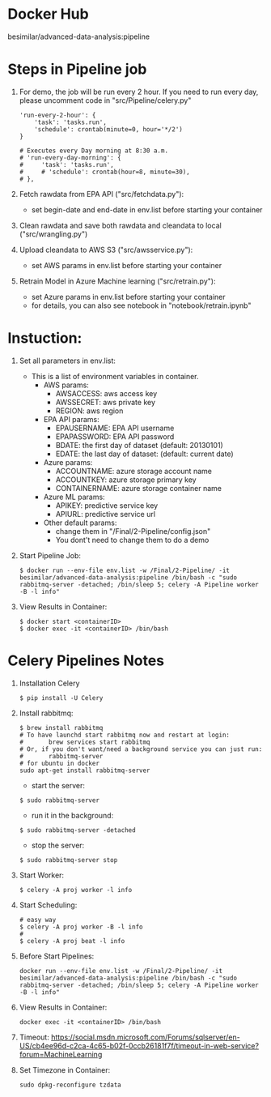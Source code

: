 # Docker Hub
besimilar/advanced-data-analysis:pipeline

# Steps in Pipeline job
1. For demo, the job will be run every 2 hour. If you need to run every day, please uncomment code in "src/Pipeline/celery.py" 
	```
	'run-every-2-hour': {
        'task': 'tasks.run',
        'schedule': crontab(minute=0, hour='*/2')
    }

	# Executes every Day morning at 8:30 a.m.
    # 'run-every-day-morning': {
    #     'task': 'tasks.run',
    #     # 'schedule': crontab(hour=8, minute=30),
    # },
	```

2. Fetch rawdata from EPA API ("src/fetchdata.py"):
	* set begin-date and end-date in env.list before starting your container

3. Clean rawdata and save both rawdata and cleandata to local ("src/wrangling.py")

4. Upload cleandata to AWS S3 ("src/awsservice.py"):
	* set AWS params in env.list before starting your container

5. Retrain Model in Azure Machine learning ("src/retrain.py"):
	* set Azure params in env.list before starting your container
	* for details, you can also see notebook in "notebook/retrain.ipynb"

# Instuction:
1. Set all parameters in env.list: 
	* This is a list of environment variables in container.
		* AWS params: 
			* AWSACCESS: aws access key
			* AWSSECRET: aws private key
			* REGION: aws region
		* EPA API params: 
			* EPAUSERNAME: EPA API username
			* EPAPASSWORD: EPA API password
			* BDATE: the first day of dataset (default: 20130101)
			* EDATE: the last day of dataset: (default: current date)
		* Azure params:
			* ACCOUNTNAME: azure storage account name
			* ACCOUNTKEY: azure storage primary key
			* CONTAINERNAME: azure storage container name
		* Azure ML params:
			* APIKEY: predictive service key
			* APIURL: predictive service url
		* Other default params:
			* change them in "/Final/2-Pipeline/config.json"
			* You dont't need to change them to do a demo

2. Start Pipeline Job:
	```
	$ docker run --env-file env.list -w /Final/2-Pipeline/ -it besimilar/advanced-data-analysis:pipeline /bin/bash -c "sudo rabbitmq-server -detached; /bin/sleep 5; celery -A Pipeline worker -B -l info"
	```
3. View Results in Container:
	```
	$ docker start <containerID>
	$ docker exec -it <containerID> /bin/bash
	```

# Celery Pipelines Notes
1. Installation Celery
	```
	$ pip install -U Celery
	```
2. Install rabbitmq:
	```
	$ brew install rabbitmq
	# To have launchd start rabbitmq now and restart at login:
 	#  		brew services start rabbitmq
	# Or, if you don't want/need a background service you can just run:
 	#  		rabbitmq-server
 	# for ubuntu in docker
 	sudo apt-get install rabbitmq-server
	```

	* start the server:
	```
	$ sudo rabbitmq-server
	```
	* run it in the background:
	```
	$ sudo rabbitmq-server -detached
	```
	* stop the server:
	```
	$ sudo rabbitmq-server stop
	```
3. Start Worker:
	```
	$ celery -A proj worker -l info
	```
4. Start Scheduling:
	```
	# easy way
	$ celery -A proj worker -B -l info
	#
	$ celery -A proj beat -l info
	```

5. Before Start Pipelines: 
	```
	docker run --env-file env.list -w /Final/2-Pipeline/ -it besimilar/advanced-data-analysis:pipeline /bin/bash -c "sudo rabbitmq-server -detached; /bin/sleep 5; celery -A Pipeline worker -B -l info"  
	```

6. View Results in Container:
	```
	docker exec -it <containerID> /bin/bash
	```

7. Timeout: https://social.msdn.microsoft.com/Forums/sqlserver/en-US/cb4ee96d-c2ca-4c65-b02f-0ccb26181f7f/timeout-in-web-service?forum=MachineLearning

8. Set Timezone in Container:
	```
	sudo dpkg-reconfigure tzdata
	```
